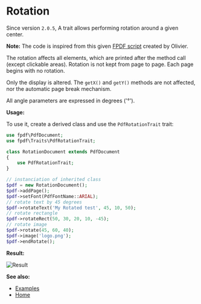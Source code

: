 # Rotation

Since version `2.0.5`, A trait allows performing rotation around a
given center.

**Note:** The code is inspired from this given
[FPDF script](http://www.fpdf.org/en/script/script2.php) created by Olivier.

The rotation affects all elements, which are printed after the method call
(except clickable areas). Rotation is not kept from page to page.
Each page begins with no rotation.

Only the display is altered. The `getX()` and `getY()` methods are not
affected, nor the automatic page break mechanism.

All angle parameters are expressed in degrees ('&deg;').

**Usage:**

To use it, create a derived class and use the `PdfRotationTrait` trait:

```php
use fpdf\PdfDocument;
use fpdf\Traits\PdfRotationTrait;

class RotationDocument extends PdfDocument
{
    use PdfRotationTrait;
}

// instanciation of inherited class
$pdf = new RotationDocument();
$pdf->addPage();
$pdf->setFont(PdfFontName::ARIAL);
// rotate text by 45 degrees
$pdf->rotateText('My Rotated test', 45, 10, 50);
// rotate rectangle
$pdf->rotateRect(50, 30, 20, 10, -45);
// rotate image
$pdf->rotate(45, 60, 40);
$pdf->image('logo.png');
$pdf->endRotate();
```

**Result:**

![Result](images/rotation.png)

**See also:**

- [Examples](examples.md)
- [Home](../README.md)
